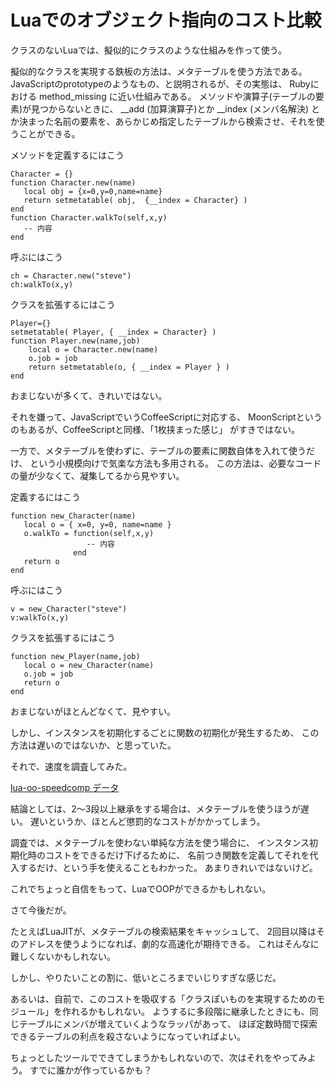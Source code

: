 Luaでのオブジェクト指向のコスト比較
====

クラスのないLuaでは、擬似的にクラスのような仕組みを作って使う。

擬似的なクラスを実現する鉄板の方法は、メタテーブルを使う方法である。
JavaScriptのprototypeのようなもの、と説明されるが、その実態は、
Rubyにおける method_missing に近い仕組みである。
メソッドや演算子(テーブルの要素)が見つからないときに、 __add (加算演算子)とか  __index (メンバ名解決)
とか決まった名前の要素を、あらかじめ指定したテーブルから検索させ、それを使うことができる。

メソッドを定義するにはこう

    Character = {}
    function Character.new(name)
       local obj = {x=0,y=0,name=name}
       return setmetatable( obj,  {__index = Character} )
    end
    function Character.walkTo(self,x,y)
       -- 内容
    end

呼ぶにはこう

    ch = Character.new("steve")
    ch:walkTo(x,y)

クラスを拡張するにはこう

    Player={}
    setmetatable( Player, { __index = Character} )
    function Player.new(name,job)
        local o = Character.new(name)
        o.job = job
        return setmetatable(o, { __index = Player } )
    end


おまじないが多くて、きれいではない。

それを嫌って、JavaScriptでいうCoffeeScriptに対応する、
MoonScriptというのもあるが、CoffeeScriptと同様、「1枚挟まった感じ」
がすきではない。

一方で、メタテーブルを使わずに、テーブルの要素に関数自体を入れて使うだけ、
という小規模向けで気楽な方法も多用される。
この方法は、必要なコードの量が少なくて、凝集してるから見やすい。

定義するにはこう

    function new_Character(name)
       local o = { x=0, y=0, name=name }
       o.walkTo = function(self,x,y)
                     -- 内容
                  end
       return o
    end

呼ぶにはこう

    v = new_Character("steve")
    v:walkTo(x,y)

クラスを拡張するにはこう

    function new_Player(name,job)
       local o = new_Character(name)
       o.job = job
       return o
    end

おまじないがほとんどなくて、見やすい。

しかし、インスタンスを初期化するごとに関数の初期化が発生するため、
この方法は遅いのではないか、と思っていた。

それで、速度を調査してみた。

[lua-oo-speedcomp データ](https://github.com/kengonakajima/lua-oo-speedcomp)

結論としては、2〜3段以上継承をする場合は、メタテーブルを使うほうが遅い。
遅いというか、ほとんど懲罰的なコストがかかってしまう。


調査では、メタテーブルを使わない単純な方法を使う場合に、
インスタンス初期化時のコストをできるだけ下げるために、
名前つき関数を定義してそれを代入するだけ、という手を使えることもわかった。
あまりきれいではないけど。


これでちょっと自信をもって、LuaでOOPができるかもしれない。


さて今後だが。

たとえばLuaJITが、メタテーブルの検索結果をキャッシュして、
2回目以降はそのアドレスを使うようになれば、劇的な高速化が期待できる。
これはそんなに難しくないかもしれない。

しかし、やりたいことの割に、低いところまでいじりすぎな感じだ。

あるいは、自前で、このコストを吸収する「クラスぽいものを実現するためのモジュール」を作れるかもしれない。
ようするに多段階に継承したときにも、同じテーブルにメンバが増えていくようなラッパがあって、
ほぼ定数時間で探索できるテーブルの利点を殺さないようになっていればよい。

ちょっとしたツールでできてしまうかもしれないので、次はそれをやってみよう。
すでに誰かが作っているかも？



